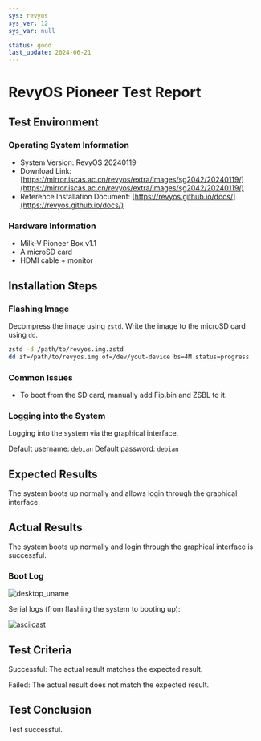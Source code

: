```yaml
---
sys: revyos
sys_ver: 12
sys_var: null

status: good
last_update: 2024-06-21
---
```


# RevyOS Pioneer Test Report

## Test Environment

### Operating System Information

- System Version: RevyOS 20240119
- Download Link: [https://mirror.iscas.ac.cn/revyos/extra/images/sg2042/20240119/](https://mirror.iscas.ac.cn/revyos/extra/images/sg2042/20240119/)
- Reference Installation Document: [https://revyos.github.io/docs/](https://revyos.github.io/docs/)

### Hardware Information

- Milk-V Pioneer Box v1.1
- A microSD card
- HDMI cable + monitor

## Installation Steps

### Flashing Image

Decompress the image using `zstd`.
Write the image to the microSD card using `dd`.

```bash
zstd -d /path/to/revyos.img.zstd
dd if=/path/to/revyos.img of=/dev/yout-device bs=4M status=progress
```

### Common Issues

- To boot from the SD card, manually add Fip.bin and ZSBL to it.

### Logging into the System

Logging into the system via the graphical interface.

Default username: `debian`
Default password: `debian`

## Expected Results

The system boots up normally and allows login through the graphical interface.

## Actual Results

The system boots up normally and login through the graphical interface is successful.

### Boot Log

![desktop_uname](./desktop_uname.png)

Serial logs (from flashing the system to booting up):

[![asciicast](https://asciinema.org/a/voe4Uou1CvIP7u21inc3tfjAT.svg)](https://asciinema.org/a/voe4Uou1CvIP7u21inc3tfjAT)

## Test Criteria

Successful: The actual result matches the expected result.

Failed: The actual result does not match the expected result.

## Test Conclusion

Test successful.
